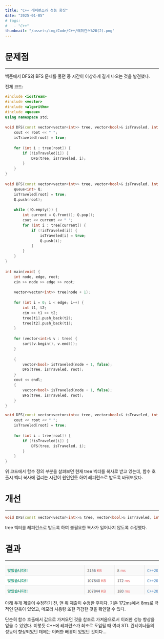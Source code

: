 ```yaml
---
title: "C++ 레퍼런스와 성능 향상"
date: "2025-01-05"
# tags:
# 	- "C++"
thumbnail: "/assets/img/Code/C++/레퍼런스%20(2).png"
---
```


# 문제점
---
백준에서 DFS와 BFS 문제를 풀던 중 시간이 이상하게 길게 나오는 것을 발견했다.

전체 코드:
```C++
#include <iostream>
#include <vector>
#include <algorithm>
#include <queue>
using namespace std;

void DFS(const vector<vector<int>> tree, vector<bool>& isTraveled, int root) {
	cout << root << " ";
	isTraveled[root] = true;

	for (int i : tree[root]) {
		if (!isTraveled[i]) {
			DFS(tree, isTraveled, i);
		}
	}
}

void BFS(const vector<vector<int>> tree, vector<bool>& isTraveled, int root) {
	queue<int> Q;
	isTraveled[root] = true;
	Q.push(root);

	while (!Q.empty()) {
		int current = Q.front(); Q.pop();
		cout << current << " ";
		for (int i : tree[current]) {
			if (!isTraveled[i]) {
				isTraveled[i] = true;
				Q.push(i);
			}
		}
	}
}

int main(void) {
	int node, edge, root;
	cin >> node >> edge >> root;

	vector<vector<int>> tree(node + 1);

	for (int i = 0; i < edge; i++) {
		int t1, t2;
		cin >> t1 >> t2;
		tree[t1].push_back(t2);
		tree[t2].push_back(t1);
	}

	for (vector<int>& v : tree) {
		sort(v.begin(), v.end());
	}

	{
		vector<bool> isTraveled(node + 1, false);
		DFS(tree, isTraveled, root);
	}
	cout << endl;
	{
		vector<bool> isTraveled(node + 1, false);
		BFS(tree, isTraveled, root);
	}
}
```

```C++
void DFS(const vector<vector<int>> tree, vector<bool>& isTraveled, int root) {
	cout << root << " ";
	isTraveled[root] = true;

	for (int i : tree[root]) {
		if (!isTraveled[i]) {
			DFS(tree, isTraveled, i);
		}
	}
}
```
위 코드에서 함수 정의 부분을 살펴보면 현재 tree 벡터를 복사로 받고 있는데, 함수 호출시 벡터 복사에 걸리는 시간이 원인인듯 하여 레퍼런스로 받도록 바꿔보았다.

# 개선
---
```C++
void DFS(const vector<vector<int>>& tree, vector<bool>& isTraveled, int root)
```
tree 벡터를 레퍼런스로 받도록 하여 불필요한 복사가 일어나지 않도록 수정했다.

# 결과
---
![](/assets/img/Code/C++/레퍼런스%20(2).png)

아래 두개 제출이 수정하기 전, 맨 위 제출이 수정한 후이다.
기존 172ms에서 8ms로 극적인 단축이 있었고, 메모리 사용량 또한 격감한 것을 확인할 수 있다.

단순히 함수 호출에서 값으로 가져오던 것을 참조로 가져옴으로서 이러한 성능 향상을 얻을 수 있었다. 이렇듯 C++에 레퍼런스가 최초로 도입될 때 여러 STL 컨테이너들의 성능이 향상되었던 데에는 이러한 배경이 있었던 것이다...